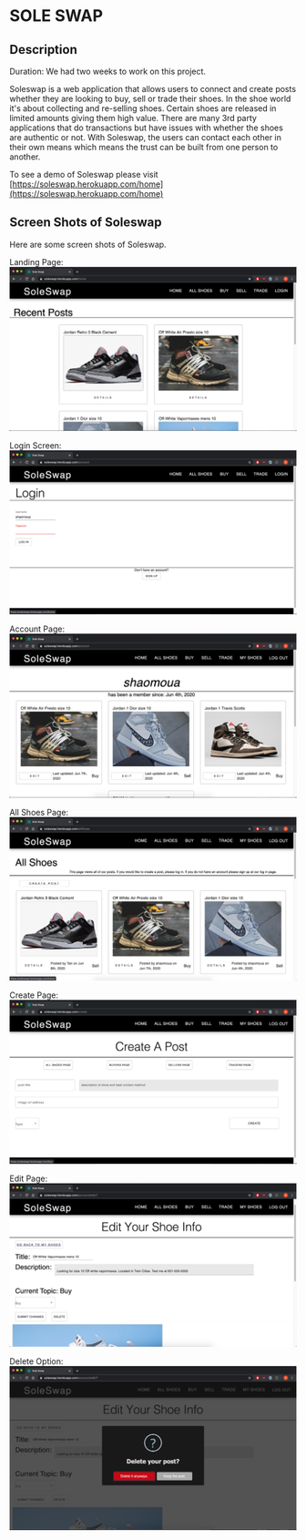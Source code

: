 # SOLE SWAP

## Description

Duration: We had two weeks to work on this project.

Soleswap is a web application that allows users to connect and create posts whether they are looking to buy, sell or trade their shoes. In the shoe world it's about collecting and re-selling shoes. Certain shoes are released in limited amounts giving them high value. There are many 3rd party applications that do transactions but have issues with whether the shoes are authentic or not. With Soleswap, the users can contact each other in their own means which means the trust can be built from one person to another.

To see a demo of Soleswap please visit [https://soleswap.herokuapp.com/home](https://soleswap.herokuapp.com/home)

## Screen Shots of Soleswap
Here are some screen shots of Soleswap.

Landing Page: 
![Landing Page](./screenshots/home.PNG)

Login Screen:
![Login Screen](./screenshots/login.PNG)

Account Page: 
![Account Page](./screenshots/account.PNG)

All Shoes Page:
![All Shoes Page](./screenshots/allshoes.PNG)

Create Page:
![Create Page](./screenshots/create.PNG)

Edit Page:
![Edit Page](./screenshots/edit.PNG)

Delete Option:
![Delete Option](./screenshots/delete.PNG)



